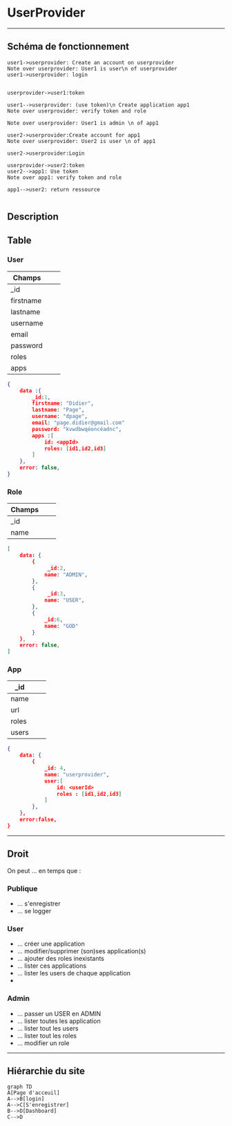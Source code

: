 # UserProvider

---

## Schéma de fonctionnement



```sequence
user1->userprovider: Create an account on userprovider
Note over userprovider: User1 is user\n of userprovider
user1->userprovider: login


userprovider->user1:token

user1-->userprovider: (use token)\n Create application app1
Note over userprovider: verify token and role

Note over userprovider: User1 is admin \n of app1

user2->userprovider:Create account for app1
Note over userprovider: User2 is user \n of app1

user2->userprovider:Login

userprovider->user2:token
user2-->app1: Use token
Note over app1: verify token and role

app1-->user2: return ressource


```

## Description

## Table

### User

| Champs    |      |      |
| --------- | ---- | ---- |
| _id       |      |      |
| firstname |      |      |
| lastname  |      |      |
| username  |      |      |
| email     |      |      |
| password  |      |      |
| roles     |      |      |
| apps      |      |      |

```json
{
    data :{
        _id:1,
        firstname: "Didier",
        lastname: "Page",
        username: "dpage",
        email: "page.didier@gmail.com"
        password: "kvwdbwqéoncéadnc",
        apps :[
        	id: <appId>
        	roles: [id1,id2,id3]
        ]
    },
    error: false,
}
```



### Role

| Champs |      |      |
| ------ | ---- | ---- |
| _id    |      |      |
| name   |      |      |

```json
[
    data: {
        {
        	 _id:2,
        	name: "ADMIN",
    	},
    	{
    		 _id:3,
        	name: "USER",
		},
		{
    		_id:6,
            name: "GOD"
		}
    },
    error: false,
]
```



### App

| _id   |      |      |
| ----- | ---- | ---- |
| name  |      |      |
| url   |      |      |
| roles |      |      |
| users |      |      |

```json
{
    data: {
        {
        	_id: 4,
        	name: "userprovider",
    		user:[
    			id: <userId>
        		roles : [id1,id2,id3]
   			]
    	},
    },
    error:false,
}
```

---

## Droit

On peut ... en temps que :

### Publique

- ... s'enregistrer
- ... se logger

### User

- ... créer une application
- ... modifier/supprimer (son)ses application(s)
- ... ajouter des roles inexistants 
- ... lister ces applications
- ... lister les users de chaque application
- 

### Admin

- ... passer un USER en ADMIN
- ... lister toutes les application
- ... lister tout les users
- ... lister tout les roles
- ... modifier un role

---

## Hiérarchie du site

```mermaid
graph TD
A[Page d'acceuil]
A-->B[login]
A-->C[S'enregistrer]
B-->D[Dashboard]
C-->D
```